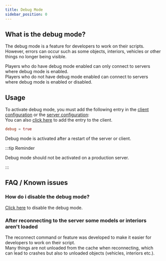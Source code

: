 ```yaml
---
title: Debug Mode
sidebar_position: 0
---
```


## What is the debug mode?

The debug mode is a feature for developers to work on their scripts.<br/>
However, errors can occur such as some objects, interiors, vehicles or other things no longer being visible.

Players who do have debug mode enabled can only connect to servers where debug mode is enabled.<br/>
Players who do not have debug mode enabled can connect to servers where debug mode is enabled or disabled.

## Usage

To activate debug mode, you must add the following entry in the [client configuration](../getting_started/configuration_files/client_configuration.md) or the [server configuration](../getting_started/configuration_files/server_configuration.md):<br/>
You can also [click here](altv://action/setcfg?debug=true) to add the entry to the client.

```toml
debug = true
```

Debug mode is activated after a restart of the server or client.

:::tip Reminder

Debug mode should not be activated on a production server.

:::

## FAQ / Known issues

### How do i disable the debug mode?

[Click here](altv://action/setcfg?debug=false) to disable the debug mode.

### After reconnecting to the server some models or interiors aren't loaded

The reconnect command or feature was developed to make it easier for developers to work on their script.<br/>
Many things are not unloaded from the cache when reconnecting, which can lead to crashes but also to unloaded objects (vehicles, interiors etc.).